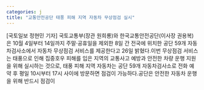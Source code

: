 ```yaml
---
categories: j
title: "교통안전공단 태풍 피해 지역 자동차 무상점검 실시"
---
```

[국토일보 정현민 기자] 국토교통부(장관 원희룡)와 한국교통안전공단(이사장 권용복)은 10월 4일부터 14일까지 주말·공휴일을 제외한 8일 간 전국에 위치한 공단 59개 자동차검사소에서 자동차 무상점검 서비스를 제공한다고 26일 밝혔다.이번 무상점검 서비스는 태풍으로 인해 집중호우 피해를 입은 지역의 교통사고 예방과 안전한 차량 운행 지원을 위해 실시하는 것으로, 태풍 피해 지역 자동차는 공단 59개 자동차검사소로 전화 예약 후 평일 10시부터 17시 사이에 방문하면 점검이 가능하다.공단은 안전한 자동차 운행을 위해 반드시 점검이
